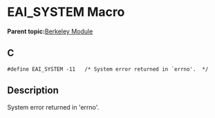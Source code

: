 # EAI\_SYSTEM Macro

**Parent topic:**[Berkeley Module](GUID-5F35C98C-EC8E-40FF-9B62-3B31D508F820.md)

## C

```
#define EAI_SYSTEM -11   /* System error returned in `errno'.  */
```

## Description

System error returned in 'errno'.

